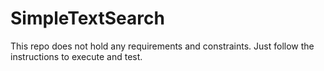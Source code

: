 # SimpleTextSearch
This repo does not hold any requirements and constraints. Just follow the instructions to execute and test. 
